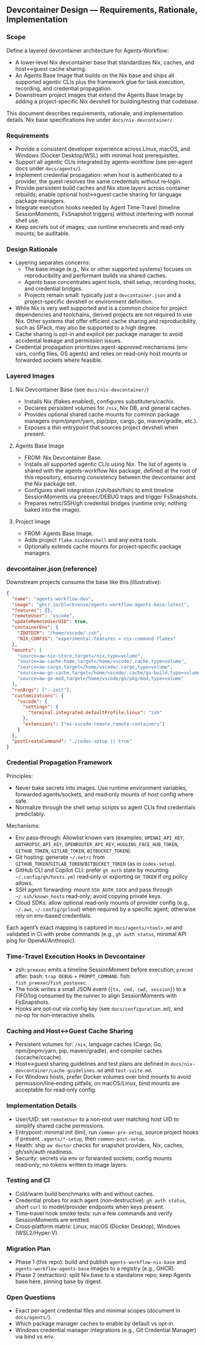 ## Devcontainer Design — Requirements, Rationale, Implementation

### Scope

Define a layered devcontainer architecture for Agents‑Workflow:

- A lower‑level Nix devcontainer base that standardizes Nix, caches, and host↔guest cache sharing.
- An Agents Base Image that builds on the Nix base and ships all supported agentic CLIs plus the framework glue for task execution, recording, and credential propagation.
- Downstream project images that extend the Agents Base Image by adding a project‑specific Nix devshell for building/testing that codebase.

This document describes requirements, rationale, and implementation details. Nix base specifications live under `docs/nix-devcontainer/`.

### Requirements

- Provide a consistent developer experience across Linux, macOS, and Windows (Docker Desktop/WSL) with minimal host prerequisites.
- Support all agentic CLIs integrated by agents‑workflow (see per‑agent docs under `docs/agents/`).
- Implement credential propagation: when host is authenticated to a provider, the guest resolves the same credentials without re‑login.
- Provide persistent build caches and Nix store layers across container rebuilds; enable optional host↔guest cache sharing for language package managers.
- Integrate execution hooks needed by Agent Time‑Travel (timeline SessionMoments, FsSnapshot triggers) without interfering with normal shell use.
- Keep secrets out of images; use runtime env/secrets and read‑only mounts; be auditable.

### Design Rationale

- Layering separates concerns:
  - The base image (e.g., Nix or other supported systems) focuses on reproducibility and performant builds via shared caches.
  - Agents base concentrates agent tools, shell setup, recording hooks, and credential bridges.
  - Projects remain small: typically just a `devcontainer.json` and a project-specific devshell or environment definition.
- While Nix is very well supported and is a common choice for project dependencies and toolchains, derived projects are not required to use Nix. Other systems that offer efficient cache sharing and reproducibility, such as SPack, may also be supported to a high degree.
- Cache sharing is opt-in and explicit per package manager to avoid accidental leakage and permission issues.
- Credential propagation prioritizes agent-approved mechanisms (env vars, config files, OS agents) and relies on read-only host mounts or forwarded sockets where feasible.

### Layered Images

1) Nix Devcontainer Base (see `docs/nix-devcontainer/`)
   - Installs Nix (flakes enabled), configures substituters/cachix.
   - Declares persistent volumes for `/nix`, Nix DB, and general caches.
   - Provides optional shared cache mounts for common package managers (npm/pnpm/yarn, pip/pipx, cargo, go, maven/gradle, etc.).
   - Exposes a thin entrypoint that sources project devshell when present.

2) Agents Base Image
   - FROM: Nix Devcontainer Base.
   - Installs all supported agentic CLIs using Nix. The list of agents is shared with the agents-workflow Nix package, defined at the root of this repository, ensuring consistency between the devcontainer and the Nix package set.
   - Configures shell integration (zsh/bash/fish) to emit timeline SessionMoments via preexec/DEBUG traps and trigger FsSnapshots.
   - Prepares netrc/SSH/gh credential bridges (runtime only; nothing baked into the image).

3) Project Image
   - FROM: Agents Base Image.
   - Adds project `flake.nix`/`devshell` and any extra tools.
   - Optionally extends cache mounts for project‑specific package managers.

### devcontainer.json (reference)

Downstream projects consume the base like this (illustrative):

```json
{
  "name": "agents-workflow-dev",
  "image": "ghcr.io/blocksense/agents-workflow-agents-base:latest",
  "features": {},
  "remoteUser": "vscode",
  "updateRemoteUserUID": true,
  "containerEnv": {
    "ZDOTDIR": "/home/vscode/.zsh",
    "NIX_CONFIG": "experimental-features = nix-command flakes"
  },
  "mounts": [
    "source=aw-nix-store,target=/nix,type=volume",
    "source=aw-cache-home,target=/home/vscode/.cache,type=volume",
    "source=aw-cargo,target=/home/vscode/.cargo,type=volume",
    "source=aw-go-cache,target=/home/vscode/.cache/go-build,type=volume",
    "source=aw-go-mod,target=/home/vscode/go/pkg/mod,type=volume"
  ],
  "runArgs": ["--init"],
  "customizations": {
    "vscode": {
      "settings": {
        "terminal.integrated.defaultProfile.linux": "zsh"
      },
      "extensions": ["ms-vscode-remote.remote-containers"]
    }
  },
  "postCreateCommand": "./codex-setup || true"
}
```

### Credential Propagation Framework

Principles:

- Never bake secrets into images. Use runtime environment variables, forwarded agents/sockets, and read‑only mounts of host config where safe.
- Normalize through the shell setup scripts so agent CLIs find credentials predictably.

Mechanisms:

- Env pass‑through: Allowlist known vars (examples: `OPENAI_API_KEY`, `ANTHROPIC_API_KEY`, `OPENROUTER_API_KEY`, `HUGGING_FACE_HUB_TOKEN`, `GITHUB_TOKEN`, `GITLAB_TOKEN`, `BITBUCKET_TOKEN`).
- Git hosting: generate `~/.netrc` from `GITHUB_TOKEN`/`GITLAB_TOKEN`/`BITBUCKET_TOKEN` (as in `codex-setup`).
- GitHub CLI and Copilot CLI: prefer `gh auth` state by mounting `~/.config/gh/hosts.yml` read‑only or exporting `GH_TOKEN` if org policy allows.
- SSH agent forwarding: mount `SSH_AUTH_SOCK` and pass through `~/.ssh/known_hosts` read‑only; avoid copying private keys.
- Cloud SDKs: allow optional read‑only mounts of provider config (e.g., `~/.aws`, `~/.config/gcloud`) when required by a specific agent; otherwise rely on env‑based credentials.

Each agent’s exact mapping is captured in `docs/agents/<tool>.md` and validated in CI with probe commands (e.g., `gh auth status`, minimal API ping for OpenAI/Anthropic).

### Time‑Travel Execution Hooks in Devcontainer

- zsh: `preexec` emits a timeline SessionMoment before execution; `precmd` after. bash: `trap DEBUG` + `PROMPT_COMMAND`. fish: `fish_preexec`/`fish_postexec`.
- The hook writes a small JSON event (`{ts, cmd, cwd, session}`) to a FIFO/log consumed by the runner to align SessionMoments with FsSnapshots.
- Hooks are opt‑out via config key (see `docs/configuration.md`), and no‑op for non‑interactive shells.

### Caching and Host↔Guest Cache Sharing

- Persistent volumes for: `/nix`, language caches (Cargo, Go, npm/pnpm/yarn, pip, maven/gradle), and compiler caches (sccache/ccache).
- Host↔guest sharing guidelines and test plans are defined in `docs/nix-devcontainer/cache-guidelines.md` and `test-suite.md`.
- For Windows hosts, prefer Docker volumes over bind mounts to avoid permission/line‑ending pitfalls; on macOS/Linux, bind mounts are acceptable for read‑only config.

### Implementation Details

- User/UID: set `remoteUser` to a non‑root user matching host UID to simplify shared cache permissions.
- Entrypoint: minimal init (tini), run `common-pre-setup`, source project hooks if present `.agents/*-setup`, then `common-post-setup`.
- Health: ship `aw doctor` checks for snapshot providers, Nix, caches, gh/ssh/auth readiness.
- Security: secrets via env or forwarded sockets; config mounts read‑only; no tokens written to image layers.

### Testing and CI

- Cold/warm build benchmarks with and without caches.
- Credential probes for each agent (non‑destructive): `gh auth status`, short `curl` to model/provider endpoints when keys present.
- Time‑travel hook smoke tests: run a few commands and verify SessionMoments are emitted.
- Cross‑platform matrix: Linux, macOS (Docker Desktop), Windows (WSL2/Hyper‑V).

### Migration Plan

- Phase 1 (this repo): build and publish `agents‑workflow‑nix‑base` and `agents‑workflow‑agents‑base` images to a registry (e.g., GHCR).
- Phase 2 (extraction): split Nix base to a standalone repo; keep Agents base here, pinning base by digest.

### Open Questions

- Exact per‑agent credential files and minimal scopes (document in `docs/agents/`).
- Which package manager caches to enable by default vs opt‑in.
- Windows credential manager integrations (e.g., Git Credential Manager) via bind vs env.


